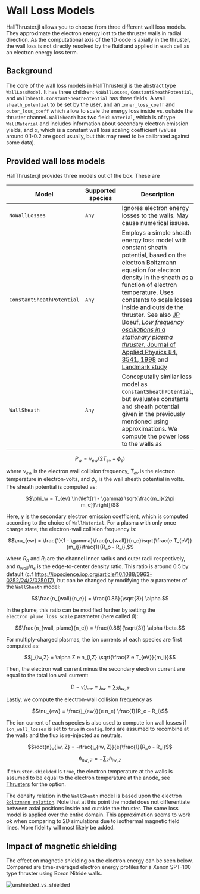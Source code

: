 # Wall Loss Models

HallThruster.jl allows you to choose from three different wall loss models. They approximate the electron energy lost to the thruster walls in radial direction. As the computational axis of the 1D code is axially in the thruster, the wall loss is not directly resolved by the fluid and applied in each cell as an electron energy loss term. 

## Background

The core of the wall loss models in HallThruster.jl is the abstract type `WallLossModel`. It has three children: `NoWallLosses`, `ConstantSheathPotential`, and `WallSheath`. `ConstantSheathPotential` has three fields. A wall `sheath_potential` to be set by the user, and an `inner_loss_coeff` and `outer_loss_coeff` which allow to scale the energy loss inside vs. outside the thruster channel. `WallSheath` has two field: `material`, which is of type `WallMaterial` and includes information about secondary electron emission yields, and α, which is a constant wall loss scaling coefficient (values around 0.1-0.2 are good usually, but this may need to be calibrated against some data).

## Provided wall loss models

HallThruster.jl provides three models out of the box. These are

| Model                   | Supported species                                            | Description                                                  |
| ----------------------- | ------------------------------------------------------------ | ------------------------------------------------------------ |
| `NoWallLosses` | `Any`                                                      | Ignores electron energy losses to the walls. May cause numerical issues.  |
| `ConstantSheathPotential`         | `Any` | Employs a simple sheath energy loss model with constant sheath potential, based on the electron Boltzmann equation for electron density in the sheath as a function of electron temperature. Uses constants to scale losses inside and outside the thruster. See also [JP Boeuf, *Low frequency oscillations in a stationary plasma thruster*, Journal of Applied Physics 84, 3541, 1998](https://aip.scitation.org/doi/10.1063/1.368529) and [Landmark study](https://www.landmark-plasma.com/test-case-3)|
| `WallSheath`         | `Any`                                                      | Conceputally similar loss model as `ConstantSheathPotential`, but evaluates constants and sheath potential given in the previously mentioned using approximations. We compute the power loss to the walls as
```math
    P_w = \nu_{ew}(2 T_{ev} - \phi_s)
```
where $\nu_{ew}$ is the electron wall collision frequency, $T_{ev}$ is the electron temperature in electron-volts, and $\phi_s$ is the wall sheath potential in volts. The sheath potential is computed as:

```math
\phi_w = T_{ev} \ln{\left[(1 - \gamma) \sqrt{\frac{m_i}{2\pi m_e}}\right]}
```

Here, $\gamma$ is the secondary electron emission coefficient, which is computed according to the choice of `WallMaterial`. For a plasma with only once charge state, the electron-wall collision frequency is:

```math
\nu_{ew} = \frac{1}{1 - \gamma}\frac{n_{wall}}{n_e}\sqrt{\frac{e T_{eV}}{m_i}}\frac{1}{R_o - R_i},
```

where $R_o$ and $R_i$ are the channel inner radius and outer radii respectively, and $n_{wall} / n_e$ is the edge-to-center density ratio.
This ratio is around 0.5 by default (c.f https://iopscience.iop.org/article/10.1088/0963-0252/24/2/025017), but can be changed by modifying the $\alpha$ parameter of the `WallSheath` model:

```math
\frac{n_{wall}{n_e}} = \frac{0.86}{\sqrt{3}} \alpha.
```

In the plume, this ratio can be modified further by setting the `electron_plume_loss_scale` parameter (here called $\beta$):

```math
\frac{n_{wall, plume}{n_e}} = \frac{0.86}{\sqrt{3}} \alpha \beta.
```

For multiply-charged plasmas, the ion currents of each species are first computed as:

```math
j_{iw,Z} = \alpha Z e n_{i,Z} \sqrt{\frac{Z e T_{eV}}{m_i}}
```

Then, the electron wall current minus the secondary electron current are equal to the total ion wall current:

```math
(1 - \gamma) j_{ew} = j_{iw} = \sum_{Z} j_{iw, Z}
```

Lastly, we compute the electron-wall collision frequency as

```math
\nu_{ew} = \frac{j_{ew}}{e n_e} \frac{1}{R_o - R_i}
```

The ion current of each species is also used to compute ion wall losses if `ion_wall_losses` is set to `true` in `config`. Ions are assumed to recombine at the walls and the flux is re-injected as neutrals.

```math
\dot{n}_{iw, Z} = -\frac{j_{iw, Z}}{e}\frac{1}{R_o - R_i}
```

```math
\dot{n}_{nw, Z} = -\sum_Z \dot{n}_{iw, Z}
```

If `thruster.shielded` is `true`, the electron temperature at the walls is assumed to be equal to the electron temperature at the anode, see [Thrusters](@ref) for the option.

The density relation in the `WallSheath` model is based upon the electron [`Boltzmann relation`](@ref). Note that at this point the model does not differentiate between axial positions inside and outside the thruster. The same loss model is applied over the entire domain. This approximation seems to work ok when comparing to 2D simulations due to isothermal magnetic field lines. More fidelity will most likely be added. 

## Impact of magnetic shielding

The effect on magnetic shielding on the electron energy can be seen below. Compared are time-averaged electron energy profiles for a Xenon SPT-100 type thruster using Boron Nitride walls.

![unshielded_vs_shielded](https://raw.githubusercontent.com/UM-PEPL/HallThruster.jl/main/docs/src/assets/shielded_vs_unshielded_BN_Xenon.jpg)
